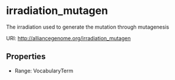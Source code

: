 # irradiation_mutagen

The irradiation used to generate the mutation through mutagenesis

URI: http://alliancegenome.org/irradiation_mutagen



<!-- no inheritance hierarchy -->


## Properties

 * Range: VocabularyTerm


